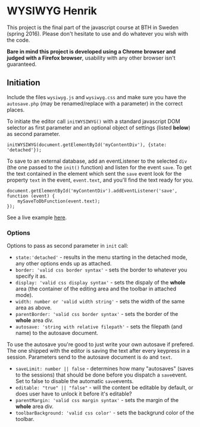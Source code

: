 # WYSIWYG Henrik

This project is the final part of the javascript course at BTH in Sweden (spring 2016). Please don't hesitate to use and do whatever you wish with the code.

**Bare in mind this project is developed using a Chrome browser and judged with a Firefox browser**, usability with any other browser isn't guaranteed.

## Initiation

Include the files `wysiwyg.js` and `wysiwyg.css` and make sure you have the `autosave.php` (may be renamed/replace with a parameter) in the correct places.

To initiate the editor call `initWYSIWYG()` with a standard javascript DOM selector as first parameter and an optional object of settings (listed **below**) as second parameter.

`initWYSIWYG(document.getElementById('myContentDiv'), {state: 'detached'});`

To save to an external database, add an eventListener to the selected `div` (the one passed to the `init()` function) and listen for the event `save`. To get the text contained in the element which sent the `save` event look for the property `text` in the event, `event.text`, and you'll find the text ready for you.
    
    document.getElementById('myContentDiv').addEventListener('save', function (event) {
        mySaveToDbFunction(event.text);
    });


See a live example [here](http://www.student.bth.se/~hear15/dbwebb-kurser/javascript/me/kmom10/texteditor/presentation.php).

### Options

Options to pass as second parameter in `init` call:
*  `state:'detached'` - results in the menu starting in the detached mode, any other options ends up as attached.
*  `border: 'valid css border syntax'` - sets the border to whatever you specify it as.
*  `display: 'valid css display syntax'` - sets the dispaly of the **whole** area (the container of the editing area and the toolbar in attached mode).
*  `width: number or 'valid width string'` - sets the width of the same area as above.
*  `parentBorder: 'valid css border syntax'` - sets the border of the **whole** area div.
*  `autosave: 'string with relative filepath'` - sets the filepath (and name) to the autosave document.

  To use the autosave you're good to just write your own autosave if prefered. The one shipped with the editor is saving the text after every keypress in a session. Parameters send to the autosave document is `do` and `text`.
*  `saveLimit: number || false` - determines how many "autosaves" (saves to the sessions) that should be done before you dispatch a `save`event. Set to false to disable the automatic `save`events.
*  `editable: "true" || "false"` - will the content be editable by default, or does user have to unlock it before it's editable?
*  `parentMargin: 'valid css margin syntax'` - sets the margin of the **whole** area div.
*  `toolbarBackground: 'valid css color'` - sets the backgrund color of the toolbar.
